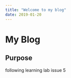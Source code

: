 ```yaml
---
title: "Welcome to my blog"
date: 2019-01-20
---
```


# My Blog

## Purpose
following learning lab issue 5
